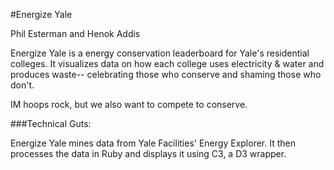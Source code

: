 #Energize Yale

Phil Esterman and Henok Addis

Energize Yale is a energy conservation leaderboard for Yale's residential colleges. It visualizes data on how each college uses electricity & water and produces waste-- celebrating those who conserve and shaming those who don't. 

IM hoops rock, but we also want to compete to conserve. 


###Technical Guts: 

Energize Yale mines data from Yale Facilities' Energy Explorer. It then processes the data in Ruby and displays it using C3, a D3 wrapper.
